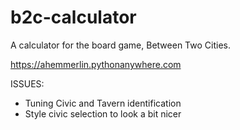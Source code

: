 # b2c-calculator
A calculator for the board game, Between Two Cities.

https://ahemmerlin.pythonanywhere.com



ISSUES:
- Tuning Civic and Tavern identification
- Style civic selection to look a bit nicer
